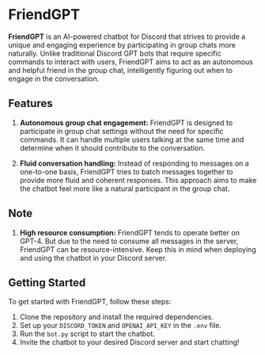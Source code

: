 # FriendGPT
**FriendGPT** is an AI-powered chatbot for Discord that strives to provide a unique and engaging experience by participating in group chats more naturally. Unlike traditional Discord GPT bots that require specific commands to interact with users, FriendGPT aims to act as an autonomous and helpful friend in the group chat, intelligently figuring out when to engage in the conversation.

## Features
1. **Autonomous group chat engagement:** FriendGPT is designed to participate in group chat settings without the need for specific commands. It can handle multiple users talking at the same time and determine when it should contribute to the conversation.

2. **Fluid conversation handling:** Instead of responding to messages on a one-to-one basis, FriendGPT tries to batch messages together to provide more fluid and coherent responses. This approach aims to make the chatbot feel more like a natural participant in the group chat.

## Note

1. **High resource consumption:** FriendGPT tends to operate better on GPT-4. But due to the need to consume all messages in the server, FriendGPT can be resource-intensive. Keep this in mind when deploying and using the chatbot in your Discord server.

## Getting Started
To get started with FriendGPT, follow these steps:

1. Clone the repository and install the required dependencies.
2. Set up your `DISCORD_TOKEN` and `OPENAI_API_KEY` in the `.env` file.
3. Run the `bot.py` script to start the chatbot.
4. Invite the chatbot to your desired Discord server and start chatting!